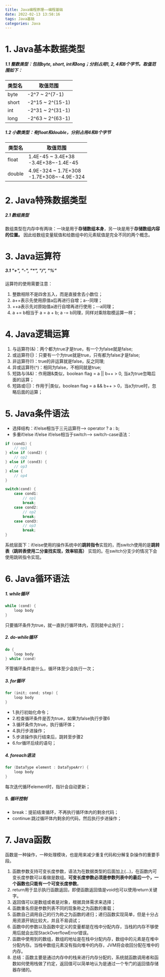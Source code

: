 ```yaml
---
title: Java编程原理——编程基础
date: 2022-02-13 13:58:16
tags: Java基础
categories: Java
---
```


# 1. Java基本数据类型
##### 1.1 整数类型：包括byte, short, int和long；分别占用1, 2, 4和8个字节。取值范围如下：

类型名 | 取值范围
---|---
byte | -2^7 ~ 2^(7-1)
short | -2^15 ~ 2^(15-1)
int | -2^31 ~ 2^(31-1)
long | -2^63 ~ 2^(63-1)

##### 1.2 小数类型：有float和double，分别占用4和8个字节

类型名 | 取值范围
---|---
float | 1.4E-45 ~ 3.4E+38<br>-3.4E+38~-1.4E-45
double | 4.9E-324 ~ 1.7E+308<br>-1.7E+308~-4.9E-324

# 2. Java特殊数据类型
##### 2.1 数组类型
数组类型在内存中有两块：一块是用于**存储数组本身**，另一块是用于**存储数组内容的位置。** 因此给数组变量赋值和给数组中的元素赋值是完全不同的两个概念。

# 3. Java运算符
##### 3.1 "+", "-", "*", "/", "%"
运算符的使用需要注意：
1. 整数相除不是四舍五入，而是直接舍去小数位；
2. a++表示先使用原值a后再进行自增；a--同理；
3. ++a表示先对原始值a进行自增再进行使用；--a同理；
4. a += b相当于 a = a + b; a -= b同理，同样对乘除取模运算一样；

# 4. Java逻辑运算
1. 与运算符(&)：两个都为true才是true，有一个为false就是false;
2. 或运算符(|)：只要有一个为true就是true，只有都为false才是false;
3. 非运算符(!)：true的非运算就是false，反之同理;
4. 异或运算符(^)：相同为false，不相同就是true;
5. 短路与(&&)：作用跟&类似，boolean flag = a || b++ > 0, 当a为true忽略后面的运算；
6. 短路或(||)：作用于|类似，boolean flag = a && b++ > 0，当a为true时，忽略后面的运算；

# 5. Java条件语法
- 选择结构：if/else相当于三元运算符--> operator ? a : b;
- 多重if/else if/else if/else相当于switch--> switch-case语法：
```java
if (cond1) {
    // op1
} else if (cond2) {
    // op2
} else if (cond3) {
    // op3
} else {
    // op4
}

switch(cond) {
    case cond1:
        // op1
        break;
    case cond2:
        // op2
        break;
    case cond3:
        // op3
        break;
}
```

系统层面下：if/eise使用的操作系统中的**跳转指令**实现的，而switch使用的是**跳转表（跳转表使用二分查找实现，效率较高）** 实现的。在switch分支少的情况下会使用跳转指令实现。

# 6. Java循环语法
##### 1. while循环

```java
while (cond) {
    loop body
}
```
只要循环条件为true，就一直执行循环体内，否则就中止执行；
##### 2. do-while循环

```java
do {
    loop body
} while (cond)
```
不管循环条件是什么，循环体至少会执行一次；
##### 3. for循环

```java
for (init; cond; step) {
    loop body
}
```
- 1.执行初始化命令；
- 2.检查循环条件是否为true，如果为false执行步骤6
- 3.循环条件为true，执行循环体；
- 4.执行步进操作；
- 5.步进操作执行结束后，跳转至步骤2
- 6.for循环后续的语句；

##### 4. foreach语法

```java
for (DataType element : DataTypeArr) {
    loop body
}
```
每次迭代循环element时，指针会自动更新；

##### 5. 循环控制
- break：提前结束循环，不再执行循环体内的剩余代码；
- continue:跳过循环体内剩余的代码，然后执行步进操作；

# 7. Java函数

函数是一种操作，一种处理模块，也是用来减少重复代码和分解复杂操作的重要手段。
1. 函数参数支持可变长度参数，语法为在数据类型的后面加上(...)，在函数内可变长度参数可以看做是数组。**可变长度参数必须是参数列表中的最后一个，一个函数也只能有一个可变长度参数**。
2. return用于显示执行函数返回，即便函数返回值是void也可以使用return关键字。
3. 返回值可以是数组或者是对象，根据具体需求来选择；
4. 函数重名但是参数列表不同的现象称之为函数的重载；
5. 函数自己调用自己的行为称之为函数的递归；递归函数实现简单，但是十分占用资源开销比较大，并且不易调试；
6. 函数中的参数以及函数中定义的变量都是在栈中分配内存，当栈的内存不够使用后就会出现StackOverflowError错误。
7. 函数中使用到的数组，数组的地址是在栈中分配内存，数组中的元素是在堆中分配内存。当栈中数组元素没有指向堆中的内存，JVM将会收回分配在堆中的内存。
8. 总结：函数主要是通过内存中的栈来进行内存分配的，系统就函数调用者和函数如何使用栈做了约定，返回值可以简单地认为是通过一个专门的返回值存储器存储的。

